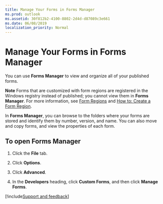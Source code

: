 ```yaml
---
title: Manage Your Forms in Forms Manager
ms.prod: outlook
ms.assetid: 30f812b2-4100-8802-2d4d-d87089c3e661
ms.date: 06/08/2019
localization_priority: Normal
---
```



# Manage Your Forms in Forms Manager

You can use **Forms Manager** to view and organize all of your published forms.


 **Note** Forms that are customized with form regions are registered in the Windows registry instead of published; you cannot view them in **Forms Manager**. For more information, see [Form Regions](../Outlook-Forms/form-regions.md) and [How to: Create a Form Region](../Outlook-Forms/create-a-form-region.md).


In **Forms Manager**, you can browse to the folders where your forms are stored and identify them by number, version, and name. You can also move and copy forms, and view the properties of each form.


## To open Forms Manager


1. Click the **File** tab.
    
2. Click **Options**. 
    
3. Click **Advanced**. 
    
4. In the **Developers** heading, click **Custom Forms**, and then click **Manage Forms**.

[!include[Support and feedback](~/includes/feedback-boilerplate.md)]
